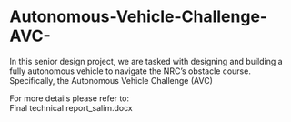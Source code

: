 # Autonomous-Vehicle-Challenge-AVC-
In this senior design project, we are tasked with designing and building 
a fully autonomous vehicle to navigate the NRC’s obstacle course.
Specifically, the Autonomous Vehicle Challenge (AVC)

For more details please refer to:  
Final technical report_salim.docx

